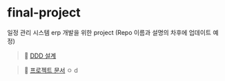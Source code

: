 # final-project
일정 관리 시스템 erp 개발을 위한 project (Repo 이름과 설명의 차후에 업데이트 예정)

> 🔗 <a href="https://miro.com/app/board/uXjVKQtve4I=/?share_link_id=857640009601">DDD 설계</a>

> 🔗 <a href="https://docs.google.com/spreadsheets/d/1HWfxvQndZ2qIPvQ9ABBPGIpPJcfVdUdNPyAJghvC7W4/edit?usp=sharing">프로젝트 문서</a>
ㅇ
d

